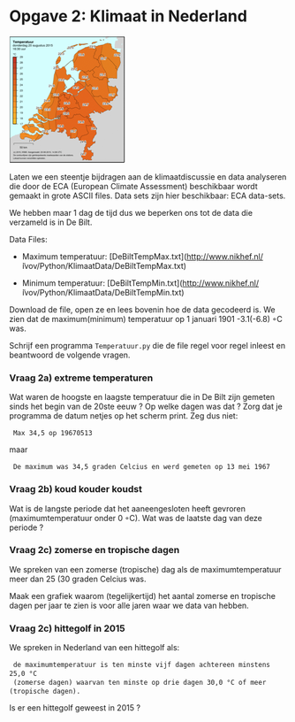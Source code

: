 
# Opgave 2: Klimaat in Nederland

![](KaartNederlandKlein.png)

Laten we een steentje bijdragen aan de klimaatdiscussie en data analyseren die 
door de ECA (European Climate Assessment) beschikbaar wordt gemaakt in grote 
ASCII files. Data sets zijn hier beschikbaar: ECA data-sets.

We hebben maar 1 dag de tijd dus we beperken ons tot de data die verzameld 
is in De Bilt.

Data Files: 

   - Maximum temperatuur: [DeBiltTempMax.txt](http://www.nikhef.nl/ ̃ivov/Python/KlimaatData/DeBiltTempMax.txt) 

   - Minimum temperatuur: [DeBiltTempMin.txt](http://www.nikhef.nl/ ̃ivov/Python/KlimaatData/DeBiltTempMin.txt) 

Download de file, open ze en lees bovenin hoe de data gecodeerd is. We zien dat de 
maximum(minimum) temperatuur op 1 januari 1901 -3.1(-6.8) ◦C was.

Schrijf een programma `Temperatuur.py` die de file regel voor regel inleest en 
beantwoord de volgende vragen.

### Vraag 2a) extreme temperaturen
Wat waren de hoogste en laagste temperatuur die in De Bilt zijn gemeten sinds het begin 
van de 20ste eeuw ? Op welke dagen was dat ? Zorg dat je programma de datum netjes op 
het scherm print. Zeg dus niet: 

     Max 34,5 op 19670513

maar      

     De maximum was 34,5 graden Celcius en werd gemeten op 13 mei 1967


### Vraag 2b) koud kouder koudst
Wat is de langste periode dat het aaneengesloten heeft gevroren (maximumtemperatuur 
onder 0 ◦C). Wat was de laatste dag van deze periode ?

### Vraag 2c) zomerse en tropische dagen
   
We spreken van een zomerse (tropische) dag als de maximumtemperatuur meer dan 25 
(30 graden Celcius was.

Maak een grafiek waarom (tegelijkertijd) het aantal zomerse en tropische dagen per 
jaar te zien is voor alle jaren waar we data van hebben.


### Vraag 2c) hittegolf in 2015

We spreken in Nederland van een hittegolf als:

     de maximumtemperatuur is ten minste vijf dagen achtereen minstens 25,0 °C 
     (zomerse dagen) waarvan ten minste op drie dagen 30,0 °C of meer (tropische dagen). 

Is er een hittegolf geweest in 2015 ?
   
